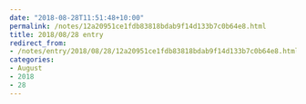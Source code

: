 ```yaml
---
date: "2018-08-28T11:51:48+10:00"
permalink: /notes/12a20951ce1fdb83818bdab9f14d133b7c0b64e8.html
title: 2018/08/28 entry
redirect_from:
- /notes/entry/2018/08/28/12a20951ce1fdb83818bdab9f14d133b7c0b64e8.html
categories:
- August
- 2018
- 28
---
```

